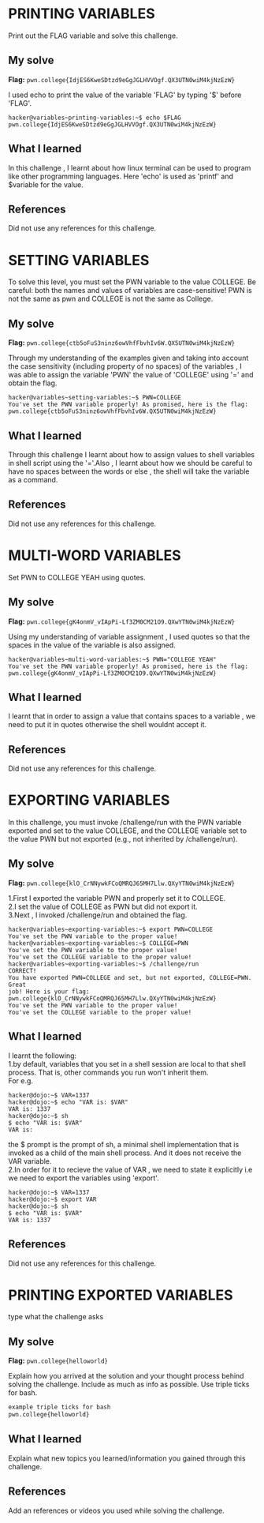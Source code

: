 # PRINTING VARIABLES
Print out the FLAG variable and solve this challenge.

## My solve
**Flag:** `pwn.college{IdjES6KweSDtzd9eGgJGLHVVOgf.QX3UTN0wiM4kjNzEzW}`

I used echo to print the value of the variable 'FLAG' by typing '$' before 'FLAG'.

```
hacker@variables~printing-variables:~$ echo $FLAG
pwn.college{IdjES6KweSDtzd9eGgJGLHVVOgf.QX3UTN0wiM4kjNzEzW}
```

## What I learned
In this challenge , I learnt about how linux terminal can be used to program like other programming languages. Here 'echo' is used as 'printf' and $variable for the value.

## References 
Did not use any references for this challenge.

# SETTING VARIABLES
To solve this level, you must set the PWN variable to the value COLLEGE. Be careful: both the names and values of variables are case-sensitive! PWN is not the same as pwn and COLLEGE is not the same as College.

## My solve
**Flag:** `pwn.college{ctb5oFuS3ninz6owVhfFbvhIv6W.QX5UTN0wiM4kjNzEzW}`

Through my understanding of the examples given and taking into account the case sensitivity (including property of no spaces) of the variables , I was able to assign the variable 'PWN' the value of 'COLLEGE' using '=' and obtain the flag.

```
hacker@variables~setting-variables:~$ PWN=COLLEGE
You've set the PWN variable properly! As promised, here is the flag:
pwn.college{ctb5oFuS3ninz6owVhfFbvhIv6W.QX5UTN0wiM4kjNzEzW}
```

## What I learned
Through this challenge I learnt about how to assign values to shell variables in shell script using the '='.Also , I learnt about how we should be careful to have no spaces between the words or else , the shell will take the variable as a command. 

## References 
Did not use any references for this challenge.

# MULTI-WORD VARIABLES
Set PWN to COLLEGE YEAH using quotes.

## My solve
**Flag:** `pwn.college{gK4onmV_vIApPi-Lf3ZM0CM21O9.QXwYTN0wiM4kjNzEzW}`

Using my understanding of variable assignment , I used quotes so that the spaces in the value of the variable is also assigned.

```
hacker@variables~multi-word-variables:~$ PWN="COLLEGE YEAH"
You've set the PWN variable properly! As promised, here is the flag:
pwn.college{gK4onmV_vIApPi-Lf3ZM0CM21O9.QXwYTN0wiM4kjNzEzW}
```

## What I learned
I learnt that in order to assign a value that contains spaces to a variable , we need to put it in quotes otherwise the shell wouldnt accept it.

## References 
Did not use any references for this challenge.

# EXPORTING VARIABLES
In this challenge, you must invoke /challenge/run with the PWN variable exported and set to the value COLLEGE, and the COLLEGE variable set to the value PWN but not exported (e.g., not inherited by /challenge/run).

## My solve
**Flag:** `pwn.college{klO_CrNNywkFCoQMRQJ65MH7Llw.QXyYTN0wiM4kjNzEzW}`

1.First I exported the variable PWN and properly set it to COLLEGE.  
2.I set the value of COLLEGE as PWN but did not export it.  
3.Next , I invoked /challenge/run and obtained the flag.  


```
hacker@variables~exporting-variables:~$ export PWN=COLLEGE
You've set the PWN variable to the proper value!
hacker@variables~exporting-variables:~$ COLLEGE=PWN
You've set the PWN variable to the proper value!
You've set the COLLEGE variable to the proper value!
hacker@variables~exporting-variables:~$ /challenge/run
CORRECT!
You have exported PWN=COLLEGE and set, but not exported, COLLEGE=PWN. Great 
job! Here is your flag:
pwn.college{klO_CrNNywkFCoQMRQJ65MH7Llw.QXyYTN0wiM4kjNzEzW}
You've set the PWN variable to the proper value!
You've set the COLLEGE variable to the proper value!
```

## What I learned
I learnt the following:  
1.by default, variables that you set in a shell session are local to that shell process. That is, other commands you run won't inherit them.  
For e.g.    

```
hacker@dojo:~$ VAR=1337
hacker@dojo:~$ echo "VAR is: $VAR"
VAR is: 1337
hacker@dojo:~$ sh
$ echo "VAR is: $VAR"
VAR is:
```
the $ prompt is the prompt of sh, a minimal shell implementation that is invoked as a child of the main shell process. And it does not receive the VAR variable.  
2.In order for it to recieve the value of VAR , we need to state it explicitly i.e we need to export the variables using 'export'.  
```
hacker@dojo:~$ VAR=1337
hacker@dojo:~$ export VAR
hacker@dojo:~$ sh
$ echo "VAR is: $VAR"
VAR is: 1337
```



## References 
Did not use any references for this challenge.  

# PRINTING EXPORTED VARIABLES 
type what the challenge asks

## My solve
**Flag:** `pwn.college{helloworld}`

Explain how you arrived at the solution and your thought process behind solving the challenge. Include as much as info as possible. Use triple ticks for bash.

```bash
example triple ticks for bash
pwn.college{helloworld}
```

## What I learned
Explain what new topics you learned/information you gained through this challenge.

## References 
Add an references or videos you used while solving the challenge.
